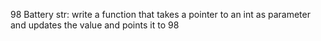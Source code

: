 98 Battery str: write a function that takes a pointer to an int as parameter and updates the value and points it to 98
